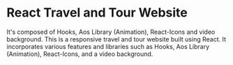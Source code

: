<h1>React Travel and Tour Website</h1>
It's composed of Hooks, Aos Library (Animation), React-Icons and video background.
This is a responsive travel and tour website built using React. It incorporates various features and libraries such as Hooks, Aos Library (Animation), React-Icons, and a video background.
